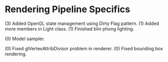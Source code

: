 Rendering Pipeline Specifics
===

(3) Added OpenGL state management using Dirty Flag pattern.
(1) Added more members in Light class.
(1) Finished blin phong lighting.

(0) Model sampler.

(0) Fixed glVertexAttribDivisor problem in renderer.
(0) Fixed bounding box rendering.